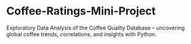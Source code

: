 # Coffee-Ratings-Mini-Project
Exploratory Data Analysis of the Coffee Quality Database – uncovering global coffee trends, correlations, and insights with Python.
